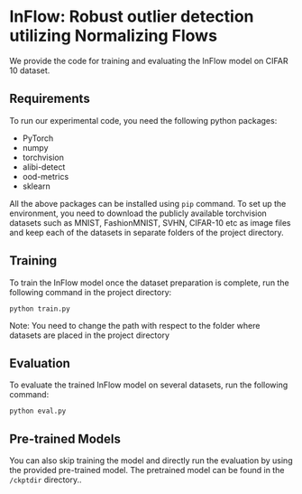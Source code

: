 
# InFlow: Robust outlier detection utilizing Normalizing Flows

We provide the code for training and evaluating the InFlow model on CIFAR 10 dataset. 

## Requirements

To run our experimental code, you need the following python packages:

* PyTorch
* numpy 
* torchvision
* alibi-detect
* ood-metrics
* sklearn


All the above packages can be installed using ```pip``` command. To set up the environment, you need to download the publicly available torchvision datasets such as MNIST, FashionMNIST, SVHN, CIFAR-10 etc as image files and keep each of the datasets in separate folders of the project directory. 

## Training

To train the InFlow model once the dataset preparation is complete, run the following command in the project directory:

```train
python train.py 
```
Note: You need to change the path with respect to the folder where datasets are placed in the project directory

## Evaluation

To evaluate the trained InFlow model on several datasets, run the following command:

```eval
python eval.py 
```

## Pre-trained Models
You can also skip training the model and directly run the evaluation by using the provided pre-trained model. The pretrained model can be found in the ``` /ckptdir ``` directory.. 
